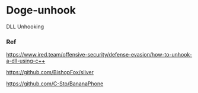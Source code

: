 # Doge-unhook
DLL Unhooking


### Ref
https://www.ired.team/offensive-security/defense-evasion/how-to-unhook-a-dll-using-c++

https://github.com/BishopFox/sliver

https://github.com/C-Sto/BananaPhone
